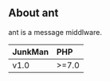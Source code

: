 ## About ant

ant is a message middlware.

<table><thead><tr><th style="text-align:center;">JunkMan</th>
<th style="text-align:left;">PHP</th>
</tr></thead><tbody><tr><td style="text-align:left;">v1.0</td>
<td style="text-align:left;">&gt;=7.0</td>
</tr></tbody></table>



